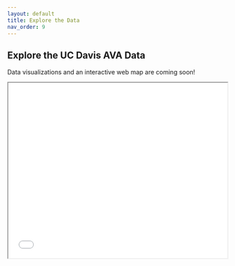 ```yaml
---
layout: default
title: Explore the Data
nav_order: 9
---
```

## Explore the UC Davis AVA Data

Data visualizations and an interactive web map are coming soon!

<iframe src="web_map/Webmap.html" style="width: 500px; height: 400px"></iframe>

